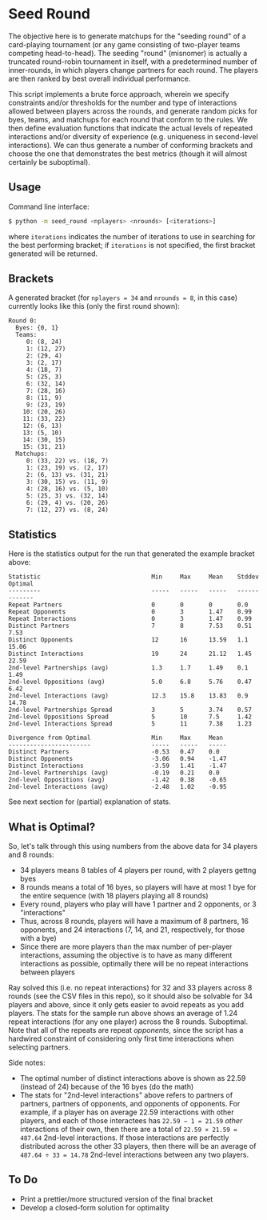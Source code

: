 # Seed Round

The objective here is to generate matchups for the "seeding round" of a card-playing
tournament (or any game consisting of two-player teams competing head-to-head).  The
seeding "round" (misnomer) is actually a truncated round-robin tournament in itself, with
a predetermined number of inner-rounds, in which players change partners for each round.
The players are then ranked by best overall individual performance.

This script implements a brute force approach, wherein we specify constraints and/or
thresholds for the number and type of interactions allowed between players across the
rounds, and generate random picks for byes, teams, and matchups for each round that
conform to the rules.  We then define evaluation functions that indicate the actual levels
of repeated interactions and/or diversity of experience (e.g. uniqueness in second-level
interactions).  We can thus generate a number of conforming brackets and choose the one
that demonstrates the best metrics (though it will almost certainly be suboptimal).

## Usage

Command line interface:

```bash
$ python -m seed_round <nplayers> <nrounds> [<iterations>]
```

where `iterations` indicates the number of iterations to use in searching for the best
performing bracket; if `iterations` is not specified, the first bracket generated will be
returned.

## Brackets

A generated bracket (for `nplayers = 34` and `nrounds = 8`, in this case) currently looks
like this (only the first round shown):

```
Round 0:
  Byes: {0, 1}
  Teams:
     0: (8, 24)
     1: (12, 27)
     2: (29, 4)
     3: (2, 17)
     4: (18, 7)
     5: (25, 3)
     6: (32, 14)
     7: (28, 16)
     8: (11, 9)
     9: (23, 19)
    10: (20, 26)
    11: (33, 22)
    12: (6, 13)
    13: (5, 10)
    14: (30, 15)
    15: (31, 21)
  Matchups:
     0: (33, 22) vs. (18, 7)
     1: (23, 19) vs. (2, 17)
     2: (6, 13) vs. (31, 21)
     3: (30, 15) vs. (11, 9)
     4: (28, 16) vs. (5, 10)
     5: (25, 3) vs. (32, 14)
     6: (29, 4) vs. (20, 26)
     7: (12, 27) vs. (8, 24)
```

## Statistics

Here is the statistics output for the run that generated the example bracket above:

```
Statistic                               Min     Max     Mean    Stddev  Optimal
---------                               -----   -----   -----   ------  -------
Repeat Partners                         0       0       0       0.0
Repeat Opponents                        0       3       1.47    0.99
Repeat Interactions                     0       3       1.47    0.99
Distinct Partners                       7       8       7.53    0.51    7.53
Distinct Opponents                      12      16      13.59   1.1     15.06
Distinct Interactions                   19      24      21.12   1.45    22.59
2nd-level Partnerships (avg)            1.3     1.7     1.49    0.1     1.49
2nd-level Oppositions (avg)             5.0     6.8     5.76    0.47    6.42
2nd-level Interactions (avg)            12.3    15.8    13.83   0.9     14.78
2nd-level Partnerships Spread           3       5       3.74    0.57
2nd-level Oppositions Spread            5       10      7.5     1.42
2nd-level Interactions Spread           5       11      7.38    1.23

Divergence from Optimal                 Min     Max     Mean
-----------------------                 -----   -----   -----
Distinct Partners                       -0.53   0.47    0.0
Distinct Opponents                      -3.06   0.94    -1.47
Distinct Interactions                   -3.59   1.41    -1.47
2nd-level Partnerships (avg)            -0.19   0.21    0.0
2nd-level Oppositions (avg)             -1.42   0.38    -0.65
2nd-level Interactions (avg)            -2.48   1.02    -0.95
```

See next section for (partial) explanation of stats.

## What is Optimal?

So, let's talk through this using numbers from the above data for 34 players and 8 rounds:

- 34 players means 8 tables of 4 players per round, with 2 players gettng byes
- 8 rounds means a total of 16 byes, so players will have at most 1 bye for the entire
  sequence (with 18 players playing all 8 rounds)
- Every round, players who play will have 1 partner and 2 opponents, or 3 "interactions"
- Thus, across 8 rounds, players will have a maximum of 8 partners, 16 opponents, and 24
  interactions (7, 14, and 21, respectively, for those with a bye)
- Since there are more players than the max number of per-player interactions, assuming
  the objective is to have as many different interactions as possible, optimally there
  will be no repeat interactions between players

Ray solved this (i.e. no repeat interactions) for 32 and 33 players across 8 rounds (see
the CSV files in this repo), so it should also be solvable for 34 players and above, since
it only gets easier to avoid repeats as you add players.  The stats for the sample run
above shows an average of 1.24 repeat interactions (for any one player) across the 8
rounds.  Suboptimal.  Note that all of the repeats are repeat *opponents*, since the
script has a hardwired constraint of considering only first time interactions when
selecting partners.

Side notes:

- The optimal number of distinct interactions above is shown as 22.59 (instead of 24)
  because of the 16 byes (do the math)
- The stats for "2nd-level interactions" above refers to partners of partners, partners of
  opponents, and opponents of opponents.  For example, if a player has on average 22.59
  interactions with other players, and each of those interactees has `22.59 − 1 = 21.59`
  *other* interactions of their own, then there are a total of `22.59 × 21.59 = 487.64`
  2nd-level interactions.  If those interactions are perfectly distributed across the
  other 33 players, then there will be an average of `487.64 ÷ 33 = 14.78` 2nd-level
  interactions between any two players.

## To Do

- Print a prettier/more structured version of the final bracket
- Develop a closed-form solution for optimality
